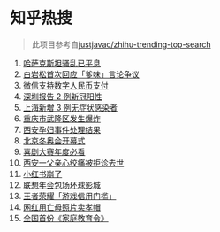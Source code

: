 # 知乎热搜

> 此项目参考自[justjavac/zhihu-trending-top-search](https://github.com/justjavac/zhihu-trending-top-search/blob/main/utils.ts)

<!-- BEGIN -->
  <!-- 最后更新时间:Fri Jan 07 2022 12:19:03 GMT+0000 (Coordinated Universal Time) -->
  1. [哈萨克斯坦骚乱已平息](https://www.zhihu.com/search?q=哈萨克斯坦)
1. [白岩松首次回应「爹味」言论争议](https://www.zhihu.com/search?q=白岩松)
1. [微信支持数字人民币支付](https://www.zhihu.com/search?q=数字人民币)
1. [深圳报告 2 例新冠阳性](https://www.zhihu.com/search?q=深圳疫情)
1. [上海新增 3 例无症状感染者](https://www.zhihu.com/search?q=上海疫情)
1. [重庆市武隆区发生爆炸](https://www.zhihu.com/search?q=重庆爆炸)
1. [西安孕妇事件处理结果](https://www.zhihu.com/search?q=西安孕妇)
1. [北京冬奥会开幕式](https://www.zhihu.com/search?q=冬奥会)
1. [喜剧大赛年度必看](https://www.zhihu.com/search?q=一年一度喜剧大赛)
1. [西安一父亲心绞痛被拒诊去世](https://www.zhihu.com/search?q=西安父亲)
1. [小红书崩了](https://www.zhihu.com/search?q=小红书崩了)
1. [联想年会包场环球影城](https://www.zhihu.com/search?q=联想年会)
1. [王者荣耀「游戏信用门槛」](https://www.zhihu.com/search?q=王者荣耀)
1. [网红用亡母照片卖孝帽](https://www.zhihu.com/search?q=网红直播卖孝帽)
1. [全国首份《家庭教育令》](https://www.zhihu.com/search?q=家庭教育令)
  <!-- END -->